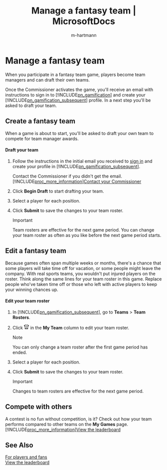﻿---
title: "Manage a fantasy team | MicrosoftDocs"
ms.custom: ""
ms.date: "2017-04-06"
ms.reviewer: ""
ms.service: "gamification"
ms.suite: ""
ms.tgt_pltfrm: ""
ms.topic: "article"
applies_to: 
  - "Dynamics 365 (online)"
ms.assetid: ce3d8906-0c19-4aac-aba6-e9385a21f18d
caps.latest.revision: 12
author: "m-hartmann"
ms.author: "mhart"
manager: "sakudes"
---
# Manage a fantasy team
When you participate in a fantasy team game, players become team managers and can draft their own teams.  
  
 Once the Commissioner activates the game, you'll receive an email with instructions to sign in to [!INCLUDE[pn_gamification](includes/pn-gamification-md.md)] and create your [!INCLUDE[pn_gamification_subsequent](includes/pn-gamification-subsequent-md.md)] profile. In a next step you'll be asked to draft your team.  
  
## Create a fantasy team  
 When a game is about to start, you'll be asked to draft your own team to compete for team manager awards.  
  
#### Draft your team  
  
1.  Follow the instructions in the initial email you received to [sign in](https://go.microsoft.com/fwlink/p/?linkid=830344) and create your profile in [!INCLUDE[pn_gamification_subsequent](includes/pn-gamification-subsequent-md.md)].  
  
     Contact the Commissioner if you didn't get the email. [!INCLUDE[proc_more_information](includes/proc-more-information-md.md)][Contact your Commissioner](http://msdn.microsoft.com/en-us/7aa9e7cc-779e-4813-ad81-e1db9ad47871)  
  
2.  Click **Begin Draft** to start drafting your team.  
  
3.  Select a player for each position.  
  
4.  Click **Submit** to save the changes to your team roster.  
  
    > [!IMPORTANT]
    >  Team rosters are effective for the next game period. You can change your team roster as often as you like before the next game period starts.  
  
## Edit a fantasy team  
 Because games often span multiple weeks or months, there's a chance that some players will take time off for vacation, or some people might leave the company. With real sports teams, you wouldn't put injured players on the roster. Think along the same lines for your team roster in this game. Replace people who've taken time off or those who left with active players to keep your winning chances up.  
  
#### Edit your team roster  
  
1.  In [!INCLUDE[pn_gamification_subsequent](includes/pn-gamification-subsequent-md.md)], go to **Teams** > **Team Rosters**.  
  
2.  Click ![Edit the team roster in Gamification](media/edit-team-roster-gamification.png "Edit the team roster in Gamification") in the **My Team** column to edit your team roster.  
  
    > [!NOTE]
    >  You can only change a team roster after the first game period has ended.  
  
3.  Select a player for each position.  
  
4.  Click **Submit** to save the changes to your team roster.  
  
    > [!IMPORTANT]
    >  Changes to team rosters are effective for the next game period.  
  
## Compete with others  
 A contest is no fun without competition, is it? Check out how your team performs compared to other teams on the **My Games** page. [!INCLUDE[proc_more_information](includes/proc-more-information-md.md)][View the leaderboard](http://msdn.microsoft.com/en-us/088b9a63-9cda-4e45-80b6-5482ac81147b)  
  
## See Also  
 [For players and fans](http://msdn.microsoft.com/en-us/4aa06e76-6c87-424e-9068-58e706ddd7f9)   
 [View the leaderboard](http://msdn.microsoft.com/en-us/088b9a63-9cda-4e45-80b6-5482ac81147b)